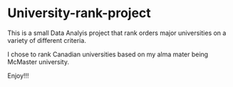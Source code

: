 # University-rank-project

This is a small Data Analyis project that rank orders major universities on a variety of different criteria.

I chose to rank Canadian universities based on my alma mater being McMaster university. 


Enjoy!!!
